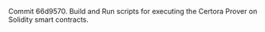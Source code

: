 Commit 66d9570.                    Build and Run scripts for executing the Certora Prover on Solidity smart contracts.